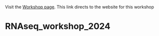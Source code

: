 
Visit the [Workshop page](https://monashbioinformaticsplatform.github.io/RNAseq_workshop_2024/). This link directs to the website for this workshop


# RNAseq_workshop_2024
